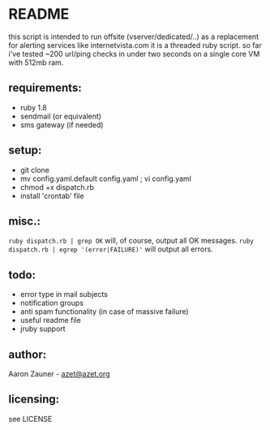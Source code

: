 README
======

this script is intended to run offsite (vserver/dedicated/..) as a replacement for alerting services like internetvista.com
it is a threaded ruby script. so far i've tested ~200 url/ping checks in under two seconds on a single core VM with 512mb ram.


requirements:
-------------
- ruby 1.8
- sendmail (or equivalent)
- sms gateway (if needed)


setup:
------
- git clone
- mv config.yaml.default config.yaml ; vi config.yaml
- chmod +x dispatch.rb
- install 'crontab' file


misc.:
------
`ruby dispatch.rb | grep OK` will, of course, output all OK messages.
`ruby dispatch.rb | egrep '(error|FAILURE)'` will output all errors.


todo:
-----
- error type in mail subjects
- notification groups
- anti spam functionality (in case of massive failure)
- useful readme file
- jruby support


author:
-------
Aaron <azet> Zauner - azet@azet.org


licensing:
----------
see LICENSE